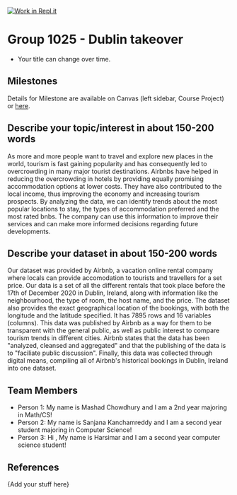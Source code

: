 [![Work in Repl.it](https://classroom.github.com/assets/work-in-replit-14baed9a392b3a25080506f3b7b6d57f295ec2978f6f33ec97e36a161684cbe9.svg)](https://classroom.github.com/online_ide?assignment_repo_id=361681&assignment_repo_type=GroupAssignmentRepo)
# Group 1025 - Dublin takeover

- Your title can change over time.

## Milestones

Details for Milestone are available on Canvas (left sidebar, Course Project) or [here](https://firas.moosvi.com/courses/data301/project/milestone01.html).

## Describe your topic/interest in about 150-200 words

As more and more people want to travel and explore new places in the world, tourism is fast gaining popularity and has consequently led to overcrowding in many major tourist destinations. Airbnbs have helped in reducing the overcrowding in hotels by providing equally promising accommodation options at lower costs. They have also contributed to the local income, thus improving the economy and increasing tourism prospects. By analyzing the data, we can identify trends about the most popular locations to stay, the types of accommodation preferred and the most rated bnbs. The company can use this information to improve their services and can make more informed decisions regarding future developments. 

## Describe your dataset in about 150-200 words

Our dataset was provided by Airbnb, a vacation online rental company where locals can provide accomodation to tourists and travellers for a set price. Our data is a set of all the different rentals that took place before the 17th of December 2020 in Dublin, Ireland, along with information like the neighbourhood, the type of room, the host name, and the price. The dataset also provides the exact geographical location of the bookings, with both the longitude and the latitude specified. It has 7895 rows and 16 variables (columns). This data was published by Airbnb as a way for them to be transparent with the general public, as well as public interest to compare tourism trends in different cities. Airbnb states that the data has been "analyzed, cleansed and aggregated" and that the publishing of the data is to "faciliate public discussion". Finally, this data was collected through digital means, compiling all of Airbnb's historical bookings in Dublin, Ireland into one dataset. 

## Team Members

- Person 1: My name is Mashad Chowdhury and I am a 2nd year majoring in Math/CS!  
- Person 2: My name is Sanjana Kanchamreddy and I am a second year student majoring in Computer Science!
- Person 3: Hi , My name is Harsimar and I am a second year computer science student!

## References

{Add your stuff here}
